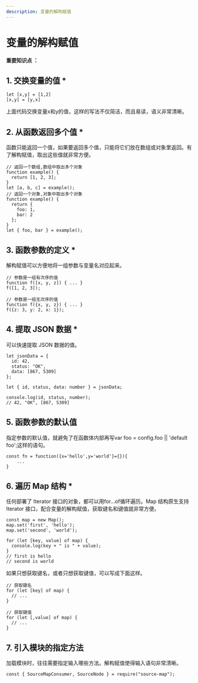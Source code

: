 ```yaml
---
description: 变量的解构赋值
---
```


# 变量的解构赋值

**重要知识点 ：**

## 1. 交换变量的值 \*

```text
let [x,y] = [1,2]
[x,y] = [y,x]
```

上面代码交换变量x和y的值，这样的写法不仅简洁，而且易读，语义非常清晰。

## 2. 从函数返回多个值 \*

函数只能返回一个值，如果要返回多个值，只能将它们放在数组或对象里返回。有了解构赋值，取出这些值就非常方便。

```text
// 返回一个数组,数组中取出多个对象
function example() {
  return [1, 2, 3];
}
let [a, b, c] = example();
// 返回一个对象,对象中取出多个对象
function example() {
  return {
    foo: 1,
    bar: 2
  };
}
let { foo, bar } = example();
```

## 3. 函数参数的定义 \*

解构赋值可以方便地将一组参数与变量名对应起来。

```text
// 参数是一组有次序的值
function f([x, y, z]) { ... }
f([1, 2, 3]);

// 参数是一组无次序的值
function f({x, y, z}) { ... }
f({z: 3, y: 2, x: 1});
```

## 4. 提取 JSON 数据 \*

可以快速提取 JSON 数据的值。

```text
let jsonData = {
  id: 42,
  status: "OK",
  data: [867, 5309]
};

let { id, status, data: number } = jsonData;

console.log(id, status, number);
// 42, "OK", [867, 5309]
```

## 5. 函数参数的默认值

指定参数的默认值，就避免了在函数体内部再写var foo = config.foo \|\| 'default foo';这样的语句。

```text
const fn = function({x='hello',y='world'}={}){
    ...
}
```

## 6. 遍历 Map 结构 \*

任何部署了 Iterator 接口的对象，都可以用for...of循环遍历。Map 结构原生支持 Iterator 接口，配合变量的解构赋值，获取键名和键值就非常方便。

```text
const map = new Map();
map.set('first', 'hello');
map.set('second', 'world');

for (let [key, value] of map) {
  console.log(key + " is " + value);
}
// first is hello
// second is world
```

如果只想获取键名，或者只想获取键值，可以写成下面这样。

```text
// 获取键名
for (let [key] of map) {
  // ...
}

// 获取键值
for (let [,value] of map) {
  // ...
}
```

## 7. 引入模块的指定方法

加载模块时，往往需要指定输入哪些方法。解构赋值使得输入语句非常清晰。

```text
const { SourceMapConsumer, SourceNode } = require("source-map");
```

